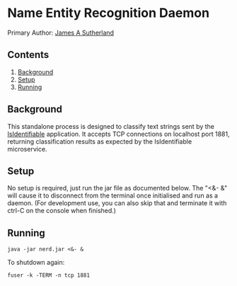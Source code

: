 # Name Entity Recognition Daemon

Primary Author: [James A Sutherland](https://github.com/jas88)


## Contents

1. [Background](#background)
1. [Setup](#setup)
1. [Running](#running)


## Background

This standalone process is designed to classify text strings sent by the [IsIdentifiable](../Microservices.IsIdentifiable/README.md#socket-rules) application. It accepts TCP connections on localhost port 1881, returning classification results as expected by the IsIdentifiable microservice.


## Setup

No setup is required, just run the jar file as documented below. The "<&- &" will cause it to disconnect from the terminal once initialised and run as a daemon. (For development use, you can also skip that and terminate it with ctrl-C on the console when finished.)


## Running

`java -jar nerd.jar <&- &`

To shutdown again:

`fuser -k -TERM -n tcp 1881`
